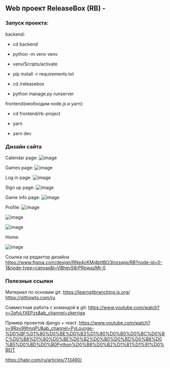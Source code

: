 ## Web проект ReleaseBox (RB) - 

### Запуск проекта: 
backend: 
- cd backend  

- python -m venv venv 

- venv/Scripts/activate 

- pip install -r requirements.txt 

- cd /releasebox 

- python manage.py runserver 

frontend(необходим node.js и yarn): 

- cd frontend/rb-project 

- yarn 

- yarn dev 


### Дизайн сайта

Calendar page:
![image](https://github.com/user-attachments/assets/0533e9b3-98c0-405b-b3f7-59eeea1bd3fd)

Games page:
![image](https://github.com/user-attachments/assets/91fbb579-597c-4777-b370-3ed7abac85da)

Log in page:
![image](https://github.com/user-attachments/assets/59fa1603-04f9-467d-b023-8f9339bac630)

Sign up page:
![image](https://github.com/user-attachments/assets/147c0212-403f-4e41-a92e-fc8131560d56)

Game info page:
![image](https://github.com/user-attachments/assets/4c7f7d59-e478-4f80-87cf-e196ebd388aa)

Profile:
![image](https://github.com/user-attachments/assets/b899890f-2922-4811-9104-acb6eff77752)

![image](https://github.com/user-attachments/assets/22baac41-9f1d-4599-ae04-2389438977de)

![image](https://github.com/user-attachments/assets/a2e36cf7-a6a4-4861-8a77-b22fef0b4c7b)

Home:

![image](https://github.com/user-attachments/assets/e97a3642-afce-4cc2-805b-20e90e7bbf58)


Ссылка на редактор дизайна
https://www.figma.com/design/RNe4cKMj4bttBO3lnzswjp/RB?node-id=0-1&node-type=canvas&t=VBhevS6rPRpwazMt-0


### Полезные ссылки
Материал по основам git:
https://learngitbranching.js.org/
https://githowto.com/ru

Совместная работа с командой в git:
https://www.youtube.com/watch?v=2qfyLfXEPzs&ab_channel=zkerriga


Пример проектов django + react:
https://www.youtube.com/watch?v=9Rsv99hnqPU&ab_channel=PyLounge-%D0%BF%D1%80%D0%BE%D0%B3%D1%80%D0%B0%D0%BC%D0%BC%D0%B8%D1%80%D0%BE%D0%B2%D0%B0%D0%BD%D0%B8%D0%B5%D0%BD%D0%B0Python%D0%B8%D0%B2%D1%81%D1%91%D0%BEIT

https://habr.com/ru/articles/713490/
